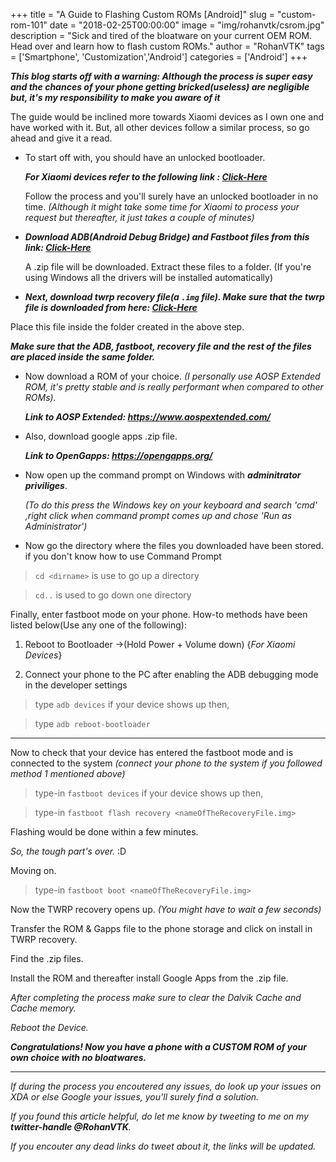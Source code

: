 +++
title = "A Guide to Flashing Custom ROMs [Android]"
slug = "custom-rom-101"
date = "2018-02-25T00:00:00"
image = "img/rohanvtk/csrom.jpg"
description = "Sick and tired of the bloatware on your current OEM ROM. Head over and learn how to flash custom ROMs."
author = "RohanVTK"
tags = ['Smartphone', 'Customization','Android']
categories = ['Android']
+++

**_This blog starts off with a warning: Although the process is super easy and the chances of your phone getting bricked(useless) are negligible but, it's my responsibility to make you aware of it_**

The guide would be inclined more towards Xiaomi devices as I own one and have worked with it. But, all other devices follow a similar process, so go ahead and give it a read.

* To start off with, you should have an unlocked bootloader.

    **_For Xiaomi devices refer to the following link : [Click-Here](https://en.miui.com/unlock/)_**

    Follow the process and you'll surely have an unlocked bootloader in no time.
*(Although it might take some time for Xiaomi to process your request but thereafter, it just takes a couple of minutes)*

* **_Download ADB(Android Debug Bridge) and Fastboot files from this link: [Click-Here](http://rootjunkysdl.com/files/?dir=Adb%20Fastboot%20Files)_**

    A .zip file will be downloaded. Extract these files to a folder. (If you're using Windows all the drivers will be installed automatically)

* **_Next, download twrp recovery file(a `.img` file). Make sure that the twrp file is downloaded from here: [Click-Here](https://twrp.me/Devices/)_**

Place this file inside the folder created in the above step.

**_Make sure that the ADB, fastboot, recovery file and the rest of the files are placed inside the same folder._**

* Now download a ROM of your choice. *(I personally use AOSP Extended ROM, it's pretty stable and is really performant when compared to other ROMs).*

    **_Link to AOSP Extended: https://www.aospextended.com/_**

* Also, download google apps .zip file.

    **_Link to OpenGapps: https://opengapps.org/_**

* Now open up the command prompt on Windows with **_adminitrator priviliges_**.

    _(To do this press the Windows key on your keyboard and search 'cmd' ,right click when command prompt comes up and chose 'Run as Administrator')_

* Now go the directory where the files you downloaded have been stored.
    if you don't know how to use Command Prompt

> `cd <dirname>` is use to go up a directory

> `cd..` is used to go down one directory


Finally, enter fastboot mode on your phone. How-to methods have been listed below(Use any one of the following):

1. Reboot to Bootloader ->(Hold Power + Volume down)    {*_For Xiaomi Devices_*}

2. Connect your phone to the PC after enabling the ADB debugging mode in the developer settings

> type `adb devices` if your device shows up then,

> type `adb reboot-bootloader`

----

Now to check that your device has entered the fastboot mode and is connected to the system _(connect your phone to the system if you followed method 1 mentioned above)_

> type-in `fastboot devices` if your device shows up then,

> type-in `fastboot flash recovery <nameOfTheRecoveryFile.img>`

Flashing would be done within a few minutes.

*So, the tough part's over.* :D

Moving on.

> type-in `fastboot boot <nameOfTheRecoveryFile.img>`

Now the TWRP recovery opens up. _(You might have to wait a few seconds)_

Transfer the ROM & Gapps file to the phone storage and click on install in TWRP recovery.

Find the .zip files.

Install the ROM and thereafter install Google Apps from the .zip file.

_After completing the process make sure to clear the Dalvik Cache and Cache memory._

_Reboot the Device._

**_Congratulations! Now you have a phone with a CUSTOM ROM of your own choice with no bloatwares._**

______

*If during the process you encoutered any issues, do look up your issues on XDA or else Google your issues, you'll surely find a solution.*

*If you found this article helpful, do let me know by tweeting to me on my __twitter-handle @RohanVTK__.*

*If you encouter any dead links do tweet about it, the links will be updated.*


